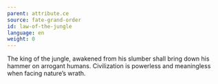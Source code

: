 ```yaml
---
parent: attribute.ce
source: fate-grand-order
id: law-of-the-jungle
language: en
weight: 0
---
```


The king of the jungle, awakened from his slumber shall bring down his hammer on arrogant humans.
Civilization is powerless and meaningless when facing nature’s wrath.
